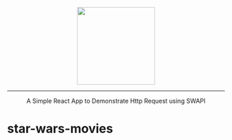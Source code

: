 <div align="center">
    <a href="https://swapi.dev/">
        <img height=180 src="https://static.wikia.nocookie.net/starwars/images/c/cc/Star-wars-logo-new-tall.jpg/revision/latest/scale-to-width-down/1000?cb=20190313021755">
    </a>
    <hr>
    A Simple React App to Demonstrate Http Request using SWAPI
</div>

# star-wars-movies
